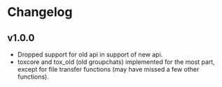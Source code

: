 Changelog
=========

v1.0.0
------
- Dropped support for old api in support of new api.
- toxcore and tox_old (old groupchats) implemented for the most part, except
  for file transfer functions (may have missed a few other functions).

[Arvius]:https://github.com/Arvius
[mensinda]:https://github.com/mensinda
